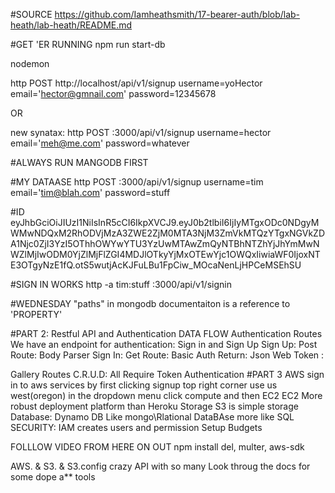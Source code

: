#SOURCE
https://github.com/Iamheathsmith/17-bearer-auth/blob/lab-heath/lab-heath/README.md

 #GET 'ER RUNNING
 npm run start-db

 nodemon

 http POST http://localhost/api/v1/signup username=yoHector email='hector@gmnail.com' password=12345678

OR

new synatax:
http POST :3000/api/v1/signup username=hector email='meh@me.com' password=whatever

#ALWAYS RUN MANGODB FIRST


#MY DATAASE
http POST :3000/api/v1/signup username=tim email='tim@blah.com' password=stuff

#ID
eyJhbGciOiJIUzI1NiIsInR5cCI6IkpXVCJ9.eyJ0b2tlbiI6IjIyMTgxODc0NDgyMWMwNDQxM2RhODVjMzA3ZWE2ZjM0MTA3NjM3ZmVkMTQzYTgxNGVkZDA1Njc0ZjI3YzI5OThhOWYwYTU3YzUwMTAwZmQyNTBhNTZhYjJhYmMwNWZlMjIwODM0YjZlMjFlZGI4MDJlOTkyYjMxOTEwYjc1OWQxIiwiaWF0IjoxNTE3OTgyNzE1fQ.otS5wutjAcKJFuLBu1FpCiw_MOcaNenLjHPCeMSEhSU

#SIGN IN WORKS
http -a tim:stuff :3000/api/v1/signin

#WEDNESDAY
"paths" in mongodb documentaiton is a reference to 'PROPERTY'

#PART 2: Restful API and Authentication DATA FLOW
Authentication Routes
We have an endpoint for authentication: Sign in and Sign Up
Sign Up: Post Route: Body Parser
Sign In: Get Route: Basic Auth
Return: Json Web Token :

Gallery Routes
C.R.U.D: All Require Token Authentication
#PART 3 AWS
sign in to aws services by first clicking signup
top right corner use us west(oregon) in the dropdown menu
click compute and then EC2
EC2 More robust deployment platform than Heroku
Storage S3 is simple storage
Database: Dynamo DB Like mongo\Rlational DataBAse more like SQL
SECURITY: IAM creates users and permission
Setup Budgets

FOLLLOW VIDEO FROM HERE ON OUT
npm install del, multer, aws-sdk

AWS. & S3. & S3.config crazy API with so many 
Look throug the docs for some dope a** tools